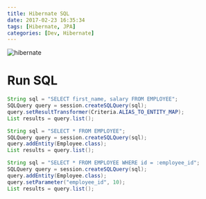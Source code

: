 ```yaml
---
title: Hibernate SQL
date: 2017-02-23 16:35:34
tags: [Hibernate, JPA]
categories: [Dev, Hibernate]
---
```


![hibernate](https://philsblog.b-cdn.net/images/hibernate.jpeg "hibernate")

# Run SQL

```Java
String sql = "SELECT first_name, salary FROM EMPLOYEE";
SQLQuery query = session.createSQLQuery(sql);
query.setResultTransformer(Criteria.ALIAS_TO_ENTITY_MAP);
List results = query.list();

String sql = "SELECT * FROM EMPLOYEE";
SQLQuery query = session.createSQLQuery(sql);
query.addEntity(Employee.class);
List results = query.list(); 

String sql = "SELECT * FROM EMPLOYEE WHERE id = :employee_id";
SQLQuery query = session.createSQLQuery(sql);
query.addEntity(Employee.class);
query.setParameter("employee_id", 10);
List results = query.list();  
```